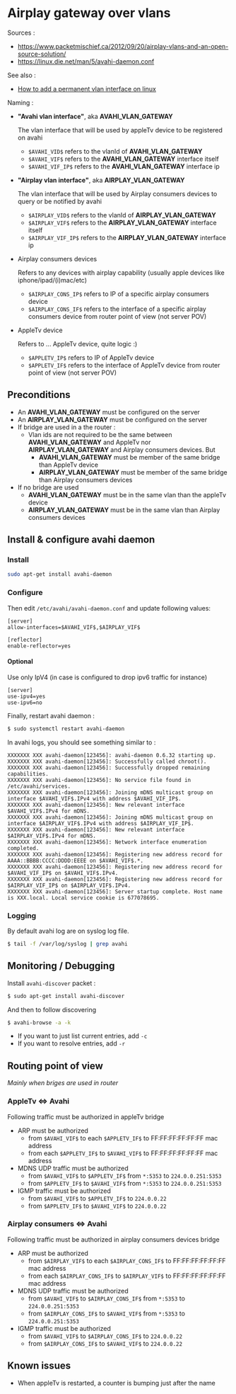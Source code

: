 # Airplay gateway over vlans

Sources : 
  * https://www.packetmischief.ca/2012/09/20/airplay-vlans-and-an-open-source-solution/
  * https://linux.die.net/man/5/avahi-daemon.conf
  
See also :
  * [How to add a permanent vlan interface on linux](../../vlan/doc/permanent_vlan_if.md)

Naming :
  * **"Avahi vlan interface"**, aka **AVAHI_VLAN_GATEWAY**
    
    The vlan interface that will be used by appleTv device to be registered on avahi

    * `$AVAHI_VID$` refers to the vlanId of **AVAHI_VLAN_GATEWAY**
    * `$AVAHI_VIF$` refers to the **AVAHI_VLAN_GATEWAY** interface itself
    * `$AVAHI_VIF_IP$` refers to the **AVAHI_VLAN_GATEWAY** interface ip
    
  * **"Airplay vlan interface"**, aka **AIRPLAY_VLAN_GATEWAY**
    
    The vlan interface that will be used by Airplay consumers devices to query or be notified by avahi

    * `$AIRPLAY_VID$` refers to the vlanId of **AIRPLAY_VLAN_GATEWAY**
    * `$AIRPLAY_VIF$` refers to the **AIRPLAY_VLAN_GATEWAY** interface itself
    * `$AIRPLAY_VIF_IP$` refers to the **AIRPLAY_VLAN_GATEWAY** interface ip
    
  * Airplay consumers devices
    
    Refers to any devices with airplay capability (usually apple devices like iphone/ipad/(i)mac/etc)
    
    * `$AIRPLAY_CONS_IP$` refers to IP of a specific airplay consumers device
    * `$AIRPLAY_CONS_IF$` refers to the interface of a specific airplay consumers device from router point of view (not server POV)

  * AppleTv device
    
    Refers to ... AppleTv device, quite logic :)
    
    * `$APPLETV_IP$` refers to IP of AppleTv device
    * `$APPLETV_IF$` refers to the interface of AppleTv device from router point of view (not server POV)

## Preconditions
  * An **AVAHI_VLAN_GATEWAY** must be configured on the server
  * An **AIRPLAY_VLAN_GATEWAY** must be configured on the server
  * If bridge are used in a the router :
    * Vlan ids are not required to be the same between **AVAHI_VLAN_GATEWAY** and AppleTv nor **AIRPLAY_VLAN_GATEWAY** and Airplay consumers devices.
      But
      * **AVAHI_VLAN_GATEWAY** must be member of the same bridge than AppleTv device
      * **AIRPLAY_VLAN_GATEWAY** must be member of the same bridge than Airplay consumers devices
  * If no bridge are used
    * **AVAHI_VLAN_GATEWAY** must be in the same vlan than the appleTv device
    * **AIRPLAY_VLAN_GATEWAY** must be in the same vlan than Airplay consumers devices
  
## Install & configure avahi daemon

### Install
```bash
sudo apt-get install avahi-daemon
```

### Configure
Then edit `/etc/avahi/avahi-daemon.conf` and update following values:
```
[server]
allow-interfaces=$AVAHI_VIF$,$AIRPLAY_VIF$

[reflector]
enable-reflector=yes
```

#### Optional
Use only IpV4 (in case is configured to drop ipv6 traffic for instance)
```
[server]
use-ipv4=yes
use-ipv6=no
```

Finally, restart avahi daemon : 
```bash
$ sudo systemctl restart avahi-daemon
```
In avahi logs, you should see something similar to : 
```
XXXXXXX XXX avahi-daemon[123456]: avahi-daemon 0.6.32 starting up.
XXXXXXX XXX avahi-daemon[123456]: Successfully called chroot().
XXXXXXX XXX avahi-daemon[123456]: Successfully dropped remaining capabilities.
XXXXXXX XXX avahi-daemon[123456]: No service file found in /etc/avahi/services.
XXXXXXX XXX avahi-daemon[123456]: Joining mDNS multicast group on interface $AVAHI_VIF$.IPv4 with address $AVAHI_VIF_IP$.
XXXXXXX XXX avahi-daemon[123456]: New relevant interface $AVAHI_VIF$.IPv4 for mDNS.
XXXXXXX XXX avahi-daemon[123456]: Joining mDNS multicast group on interface $AIRPLAY_VIF$.IPv4 with address $AIRPLAY_VIF_IP$.
XXXXXXX XXX avahi-daemon[123456]: New relevant interface $AIRPLAY_VIF$.IPv4 for mDNS.
XXXXXXX XXX avahi-daemon[123456]: Network interface enumeration completed.
XXXXXXX XXX avahi-daemon[123456]: Registering new address record for AAAA::BBBB:CCCC:DDDD:EEEE on $AVAHI_VIF$.*.
XXXXXXX XXX avahi-daemon[123456]: Registering new address record for $AVAHI_VIF_IP$ on $AVAHI_VIF$.IPv4.
XXXXXXX XXX avahi-daemon[123456]: Registering new address record for $AIRPLAY_VIF_IP$ on $AIRPLAY_VIF$.IPv4.
XXXXXXX XXX avahi-daemon[123456]: Server startup complete. Host name is XXX.local. Local service cookie is 677078695.
```

### Logging
By default avahi log are on syslog log file.
```bash
$ tail -f /var/log/syslog | grep avahi
```


## Monitoring / Debugging
Install `avahi-discover` packet :
```bash
$ sudo apt-get install avahi-discover
```

And then to follow discovering
```bash
$ avahi-browse -a -k
```

 * If you want to just list current entries, add `-c`
 * If you want to resolve entries, add `-r`
 
 
## Routing point of view
*Mainly when briges are used in router*
### AppleTv <=> Avahi
 
Following traffic must be authorized in appleTv bridge

 * ARP must be authorized 
   * from `$AVAHI_VIF$` to each `$APPLETV_IF$` to FF:FF:FF:FF:FF:FF mac address
   * from  each `$APPLETV_IF$` to `$AVAHI_VIF$` to FF:FF:FF:FF:FF:FF mac address
 * MDNS UDP traffic must be authorized 
   * from `$AVAHI_VIF$` to `$APPLETV_IF$` from `*:5353` to `224.0.0.251:5353`
   * from `$APPLETV_IF$` to `$AVAHI_VIF$` from `*:5353` to `224.0.0.251:5353`
 * IGMP traffic must be authorized 
   * from `$AVAHI_VIF$` to `$APPLETV_IF$` to `224.0.0.22`
   * from `$APPLETV_IF$` to `$AVAHI_VIF$` to `224.0.0.22`
 
### Airplay consumers <=> Avahi

Following traffic must be authorized in airplay consumers devices bridge

* ARP must be authorized 
   * from `$AIRPLAY_VIF$` to each `$AIRPLAY_CONS_IF$` to FF:FF:FF:FF:FF:FF mac address
   * from  each `$AIRPLAY_CONS_IF$` to `$AIRPLAY_VIF$` to FF:FF:FF:FF:FF:FF mac address
 * MDNS UDP traffic must be authorized 
   * from `$AVAHI_VIF$` to `$AIRPLAY_CONS_IF$` from `*:5353` to `224.0.0.251:5353`
   * from `$AIRPLAY_CONS_IF$` to `$AVAHI_VIF$` from `*:5353` to `224.0.0.251:5353`
 * IGMP traffic must be authorized 
   * from `$AVAHI_VIF$` to `$AIRPLAY_CONS_IF$` to `224.0.0.22`
   * from `$AIRPLAY_CONS_IF$` to `$AVAHI_VIF$` to `224.0.0.22`
 
 
 
 
 ## Known issues
 
  * When appleTv is restarted, a counter is bumping just after the name
